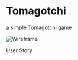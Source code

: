 # Tomagotchi
a simple Tomagotchi game

![Wireframe](https://github.com/nistalb/Tomagotchi/blob/main/images/img_1254.jpg)


User Story

